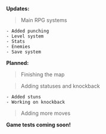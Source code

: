 **Updates:**
> Main RPG systems
```
- Added punching
- Level system
- Stats
- Enemies
- Save system
```
**Planned:**
> Finishing the map

> Adding statuses and knockback
```
- Added stuns
- Working on knockback
```
> Adding more moves

**Game tests coming soon!**
